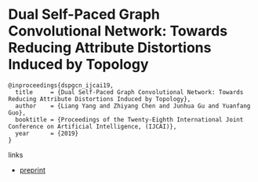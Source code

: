 # Dual Self-Paced Graph Convolutional Network: Towards Reducing Attribute Distortions Induced by Topology

```
@inproceedings{dspgcn_ijcai19,
  title     = {Dual Self-Paced Graph Convolutional Network: Towards Reducing Attribute Distortions Induced by Topology},
  author    = {Liang Yang and Zhiyang Chen and Junhua Gu and Yuanfang Guo},
  booktitle = {Proceedings of the Twenty-Eighth International Joint Conference on Artificial Intelligence, (IJCAI)},            
  year      = {2019}
}
```

links
- [preprint](https://yangliang.github.io/pdf/ijcai19_paced.pdf)
